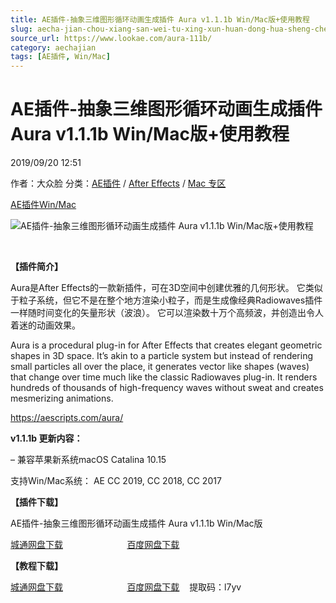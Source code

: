 ```yaml
---
title: AE插件-抽象三维图形循环动画生成插件 Aura v1.1.1b Win/Mac版+使用教程
slug: aecha-jian-chou-xiang-san-wei-tu-xing-xun-huan-dong-hua-sheng-cheng-cha-jian-aura-v1-1-1b-win-macban-shi-yong-jiao-cheng
source_url: https://www.lookae.com/aura-111b/
category: aechajian
tags: [AE插件, Win/Mac]
---
```

# AE插件-抽象三维图形循环动画生成插件 Aura v1.1.1b Win/Mac版+使用教程

2019/09/20 12:51

作者：大众脸
分类：[AE插件](https://www.lookae.com/after-effects/aechajian/) / [After Effects](https://www.lookae.com/after-effects/) / [Mac 专区](https://www.lookae.com/mac-osx/)

[AE插件](https://www.lookae.com/tag/ae%e6%8f%92%e4%bb%b6/)[Win/Mac](https://www.lookae.com/tag/winmac/)

![AE插件-抽象三维图形循环动画生成插件 Aura v1.1.1b Win/Mac版+使用教程](https://www.lookae.com/wp-content/uploads/2019/06/Aura.jpg "AE插件-抽象三维图形循环动画生成插件 Aura v1.1.1b Win/Mac版+使用教程-LookAE.com")

﻿

**【插件简介】**

Aura是After Effects的一款新插件，可在3D空间中创建优雅的几何形状。 它类似于粒子系统，但它不是在整个地方渲染小粒子，而是生成像经典Radiowaves插件一样随时间变化的矢量形状（波浪）。 它可以渲染数十万个高频波，并创造出令人着迷的动画效果。

Aura is a procedural plug-in for After Effects that creates elegant geometric shapes in 3D space. It’s akin to a particle system but instead of rendering small particles all over the place, it generates vector like shapes (waves) that change over time much like the classic Radiowaves plug-in. It renders hundreds of thousands of high-frequency waves without sweat and creates mesmerizing animations.

https://aescripts.com/aura/

**v1.1.1b 更新内容：**

– 兼容苹果新系统macOS Catalina 10.15

支持Win/Mac系统： AE CC 2019, CC 2018, CC 2017

**【插件下载】**

AE插件-抽象三维图形循环动画生成插件 Aura v1.1.1b Win/Mac版

[城通网盘下载](https://tc5.us/file/680462-398785691)                          [百度网盘下载](https://pan.baidu.com/s/1EWlkvGXdAUoMUqrVLqUJtg)

**【教程下载】**

[城通网盘下载](https://lookae.ctfile.com/fs/680462-383547035)                          [百度网盘下载](https://pan.baidu.com/s/17xBymW8qBFmMaiuKaErWbA)    提取码：l7yv
